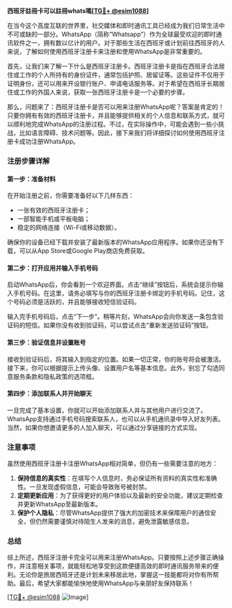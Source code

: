 **西班牙註冊卡可以註冊whats嗎[[TG💪+ @esim1088](https://t.me/s/esim1088)]**

在当今这个高度互联的世界里，社交媒体和即时通讯工具已经成为我们日常生活中不可或缺的一部分。WhatsApp（简称“Whatsapp”）作为全球最受欢迎的即时通讯软件之一，拥有数以亿计的用户。对于那些生活在西班牙或计划前往西班牙的人来说，了解如何使用西班牙注册卡来注册和使用WhatsApp是非常重要的。

首先，让我们来了解一下什么是西班牙注册卡。西班牙注册卡是指在西班牙合法居住或工作的个人所持有的身份证件，通常包括护照、居留证等。这些证件不仅用于证明身份，还可以用来开设银行账户、申请电话服务等。对于希望在西班牙长期居住或工作的外国人来说，获取一张西班牙注册卡是一个必要的步骤。

那么，问题来了：西班牙注册卡是否可以用来注册WhatsApp呢？答案是肯定的！只要你拥有有效的西班牙注册卡，并且能够提供相关的个人信息和联系方式，就可以顺利地完成WhatsApp的注册过程。不过，在实际操作中，可能会遇到一些小挑战，比如语言障碍、技术问题等。因此，接下来我们将详细探讨如何使用西班牙注册卡成功注册WhatsApp。

### 注册步骤详解

#### 第一步：准备材料
在开始注册之前，你需要准备好以下几样东西：
- 一张有效的西班牙注册卡；
- 一部智能手机或平板电脑；
- 稳定的网络连接（Wi-Fi或移动数据）。

确保你的设备已经下载并安装了最新版本的WhatsApp应用程序。如果你还没有下载，可以从App Store或Google Play商店免费获取。

#### 第二步：打开应用并输入手机号码
启动WhatsApp后，你会看到一个欢迎界面。点击“继续”按钮后，系统会提示你输入手机号码。在这里，请务必填写与你的西班牙注册卡绑定的手机号码。记住，这个号码必须是活跃的，并且能够接收短信验证码。

输入完手机号码后，点击“下一步”。稍等片刻，WhatsApp会向你发送一条包含验证码的短信。如果你没有收到验证码，可以尝试点击“重新发送验证码”按钮。

#### 第三步：验证信息并设置账号
接收到验证码后，将其输入到指定的位置。如果一切正常，你的账号将会被激活。接下来，你可以根据提示上传头像、设置用户名等基本信息。此外，别忘了勾选同意服务条款和隐私政策的选项框。

#### 第四步：添加联系人并开始聊天
一旦完成了基本设置，你就可以开始添加联系人并与其他用户进行交流了。WhatsApp支持通过手机号码搜索联系人，也可以从手机通讯录中导入好友列表。当然，如果你想邀请更多的人加入聊天，可以通过分享链接的方式实现。

### 注意事项

虽然使用西班牙注册卡注册WhatsApp相对简单，但仍有一些需要注意的地方：

1. **保持信息的真实性**：在填写个人信息时，务必保证所有资料的真实性和准确性。一旦发现虚假信息，可能会导致账号被封禁。
2. **定期更新应用**：为了获得更好的用户体验以及最新的安全功能，建议定期检查并更新WhatsApp至最新版本。
3. **保护个人隐私**：尽管WhatsApp提供了强大的加密技术来保障用户的通信安全，但仍然需要谨慎对待陌生人发来的消息，避免泄露敏感信息。

### 总结

综上所述，西班牙注册卡完全可以用来注册WhatsApp。只要按照上述步骤正确操作，并注意相关事项，就能轻松地享受到这款便捷高效的即时通讯服务带来的便利。无论你是旅居西班牙还是计划未来移居此地，掌握这一技能都将对你有所帮助。最后，希望大家都能愉快地使用WhatsApp与亲朋好友保持联系！

[[TG💪+ @esim1088](https://t.me/s/esim1088) ![Image](https://i.postimg.cc/4NQfJmqS/Snipaste-2025-05-13-00-14-12.png)]
